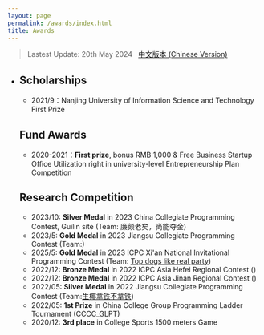 ```yaml
---
layout: page
permalink: /awards/index.html
title: Awards
---
```


> Lastest Update: 20th May 2024 &nbsp; [中文版本 (Chinese Version)](https://caihanlin.com/file/awards-zh/)

- ## Scholarships

  - 2021/9：Nanjing University of Information Science and Technology First Prize<br>

  ## Fund Awards

  - 2020-2021：**First prize**, bonus RMB 1,000 & Free Business Startup Office Utilization  right in university-level Entrepreneurship Plan Competition <br>

  ## Research Competition

  - 2023/10: **Silver Medal** in 2023 China Collegiate Programming Contest, Guilin site (Team: 廉颇老矣，尚能夺金)
  - 2023/5: **Gold Medal** in 2023 Jiangsu Collegiate Programming Contest (Team:)
  - 2025/5: **Gold Medal** in 2023 ICPC Xi'an National Invitational Programming Contest (Team: [Top dogs like real party](https://board.xcpcio.com/icpc/48th/xian-invitational?group=official))
  - 2022/12: **Bronze Medal** in 2022 ICPC Asia Hefei Regional Contest ()
  - 2022/12: **Bronze Medal** in 2022 ICPC Asia Jinan Regional Contest ()
  - 2022/05: **Silver Medal** in 2022 Jiangsu Collegiate Programming Contest (Team:[生椰拿铁不拿铁](https://board.xcpcio.com/provincial-contest/2022/jiangsu?group=official))
  - 2022/05: **1st Prize** in China College Group Programming Ladder Tournament (CCCC_GLPT)
  - 2020/12: **3rd place** in College Sports 1500 meters Game 

  
